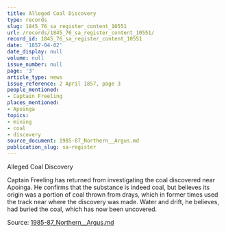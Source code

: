 ```yaml
---
title: Alleged Coal Discovery
type: records
slug: 1845_76_sa_register_content_10551
url: /records/1845_76_sa_register_content_10551/
record_id: 1845_76_sa_register_content_10551
date: '1857-04-02'
date_display: null
volume: null
issue_number: null
page: '3'
article_type: news
issue_reference: 2 April 1857, page 3
people_mentioned:
- Captain Freeling
places_mentioned:
- Apoinga
topics:
- mining
- coal
- discovery
source_document: 1985-87_Northern__Argus.md
publication_slug: sa-register
---
```


Alleged Coal Discovery

Captain Freeling has returned from investigating the coal discovered near Apoinga.  He confirms that the substance is indeed coal, but believes its origin was a portion of coal thrown from drays, which in former times used the track near where the discovery was made.  Water and drift, he believes, had buried the coal, which has now been uncovered.

Source: [1985-87_Northern__Argus.md](/downloads/markdown/1985-87_Northern__Argus.md)
